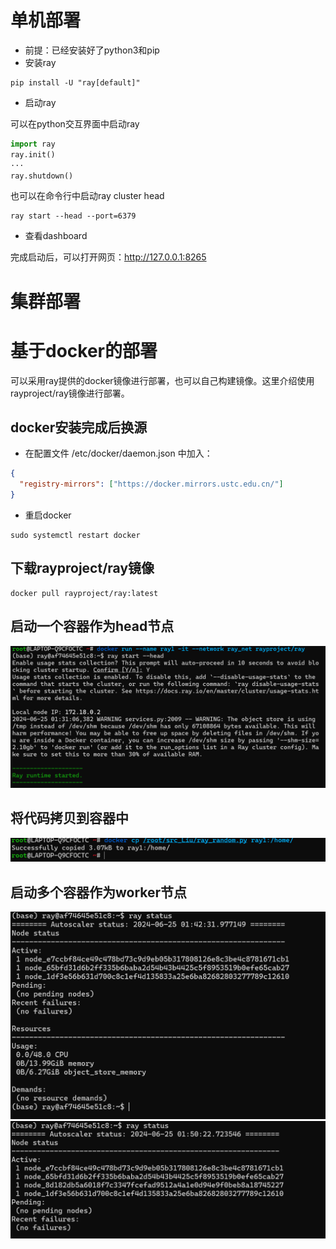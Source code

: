 # 单机部署
- 前提：已经安装好了python3和pip
- 安装ray
```shell
pip install -U "ray[default]"
```
- 启动ray

可以在python交互界面中启动ray
```python
import ray
ray.init()
···
ray.shutdown()
```
也可以在命令行中启动ray cluster head
```shell
ray start --head --port=6379
```
- 查看dashboard

完成启动后，可以打开网页：http://127.0.0.1:8265



# 集群部署


# 基于docker的部署
可以采用ray提供的docker镜像进行部署，也可以自己构建镜像。这里介绍使用rayproject/ray镜像进行部署。

## docker安装完成后换源

- 在配置文件 /etc/docker/daemon.json 中加入：

```json
{
  "registry-mirrors": ["https://docker.mirrors.ustc.edu.cn/"]
}
```
- 重启docker
```shell
sudo systemctl restart docker
```

## 下载rayproject/ray镜像
```shell
docker pull rayproject/ray:latest
```

## 启动一个容器作为head节点
![alt text](image-6.png)

## 将代码拷贝到容器中
![alt text](image-8.png)


## 启动多个容器作为worker节点
![alt text](image-7.png)
![alt text](image-9.png)